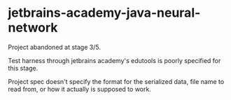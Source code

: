 # jetbrains-academy-java-neural-network

Project abandoned at stage 3/5.

Test harness through jetbrains academy's edutools is poorly specified for this stage.

Project spec doesn't specify the format for the serialized data, file name to read from, or how it actually is supposed to work.
